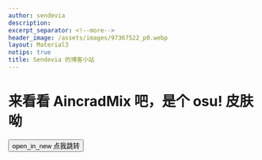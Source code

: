 ```yaml
---
author: sendevia
description:
excerpt_separator: <!--more-->
header_image: /assets/images/97367522_p0.webp
layout: Material3
notips: true
title: Sendevia 的博客小站
---
```


# 来看看 AincradMix 吧，是个 osu! 皮肤呦

<button id="elevated" onclick="location.href='/2022/07/04/AincradMix.html'" icon>
    <span>open_in_new</span>
    点我跳转
</button>
